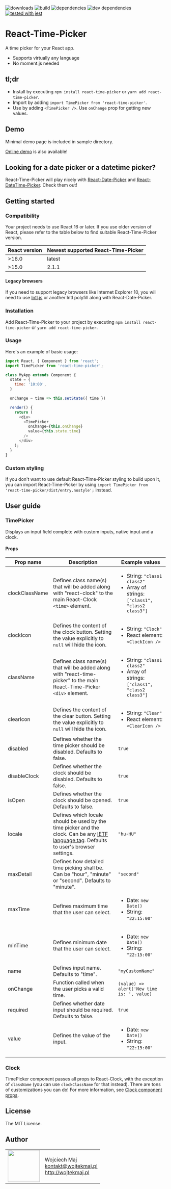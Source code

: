 ![downloads](https://img.shields.io/npm/dt/react-time-picker.svg) ![build](https://img.shields.io/travis/wojtekmaj/react-time-picker/master.svg) ![dependencies](https://img.shields.io/david/wojtekmaj/react-time-picker.svg
) ![dev dependencies](https://img.shields.io/david/dev/wojtekmaj/react-time-picker.svg
) [![tested with jest](https://img.shields.io/badge/tested_with-jest-99424f.svg)](https://github.com/facebook/jest)

# React-Time-Picker

A time picker for your React app.

* Supports virtually any language
* No moment.js needed

## tl;dr
* Install by executing `npm install react-time-picker` or `yarn add react-time-picker`.
* Import by adding `import TimePicker from 'react-time-picker'`.
* Use by adding `<TimePicker />`. Use `onChange` prop for getting new values.

## Demo

Minimal demo page is included in sample directory.

[Online demo](http://projects.wojtekmaj.pl/react-time-picker/) is also available!

## Looking for a date picker or a datetime picker?

React-Time-Picker will play nicely with [React-Date-Picker](https://github.com/wojtekmaj/react-date-picker) and [React-DateTime-Picker](https://github.com/wojtekmaj/react-datetime-picker). Check them out!

## Getting started

### Compatibility

Your project needs to use React 16 or later. If you use older version of React, please refer to the table below to find suitable React-Time-Picker version.

|React version|Newest supported React-Time-Picker|
|----|----|
|>16.0|latest|
|>15.0|2.1.1|

#### Legacy browsers

If you need to support legacy browsers like Internet Explorer 10, you will need to use [Intl.js](https://github.com/andyearnshaw/Intl.js/) or another Intl polyfill along with React-Date-Picker.

### Installation

Add React-Time-Picker to your project by executing `npm install react-time-picker` or `yarn add react-time-picker`.

### Usage

Here's an example of basic usage:

```js
import React, { Component } from 'react';
import TimePicker from 'react-time-picker';

class MyApp extends Component {
  state = {
    time: '10:00',
  }

  onChange = time => this.setState({ time })

  render() {
    return (
      <div>
        <TimePicker
          onChange={this.onChange}
          value={this.state.time}
        />
      </div>
    );
  }
}
```

### Custom styling

If you don't want to use default React-Time-Picker styling to build upon it, you can import React-Time-Picker by using `import TimePicker from 'react-time-picker/dist/entry.nostyle';` instead.

## User guide

### TimePicker

Displays an input field complete with custom inputs, native input and a clock.

#### Props

|Prop name|Description|Example values|
|----|----|----|
|clockClassName|Defines class name(s) that will be added along with "react-clock" to the main React-Clock `<time>` element.|<ul><li>String: `"class1 class2"`</li><li>Array of strings: `["class1", "class2 class3"]`</li></ul>|
|clockIcon|Defines the content of the clock button. Setting the value explicitly to `null` will hide the icon.|<ul><li>String: `"Clock"`</li><li>React element: `<ClockIcon />`</li></ul>|
|className|Defines class name(s) that will be added along with "react-time-picker" to the main React-Time-Picker `<div>` element.|<ul><li>String: `"class1 class2"`</li><li>Array of strings: `["class1", "class2 class3"]`</li></ul>|
|clearIcon|Defines the content of the clear button. Setting the value explicitly to `null` will hide the icon.|<ul><li>String: `"Clear"`</li><li>React element: `<ClearIcon />`</li></ul>|
|disabled|Defines whether the time picker should be disabled. Defaults to false.|`true`|
|disableClock|Defines whether the clock should be disabled. Defaults to false.|`true`|
|isOpen|Defines whether the clock should be opened. Defaults to false.|`true`|
|locale|Defines which locale should be used by the time picker and the clock. Can be any [IETF language tag](https://en.wikipedia.org/wiki/IETF_language_tag). Defaults to user's browser settings.|`"hu-HU"`|
|maxDetail|Defines how detailed time picking shall be. Can be "hour", "minute" or "second". Defaults to "minute".|`"second"`|
|maxTime|Defines maximum time that the user can select.|<ul><li>Date: `new Date()`</li><li>String: `"22:15:00"`</li></ul>|
|minTime|Defines minimum date that the user can select.|<ul><li>Date: `new Date()`</li><li>String: `"22:15:00"`</li></ul>|
|name|Defines input name. Defaults to "time".|`"myCustomName"`|
|onChange|Function called when the user picks a valid time.|`(value) => alert('New time is: ', value)`|
|required|Defines whether date input should be required. Defaults to false.|`true`|
|value|Defines the value of the input.|<ul><li>Date: `new Date()`</li><li>String: `"22:15:00"`</li></ul>|

### Clock

TimePicker component passes all props to React-Clock, with the exception of `className` (you can use `clockClassName` for that instead). There are tons of customizations you can do! For more information, see [Clock component props](https://github.com/wojtekmaj/react-clock#props).

## License

The MIT License.

## Author

<table>
  <tr>
    <td>
      <img src="https://github.com/wojtekmaj.png?s=100" width="100">
    </td>
    <td>
      Wojciech Maj<br />
      <a href="mailto:kontakt@wojtekmaj.pl">kontakt@wojtekmaj.pl</a><br />
      <a href="http://wojtekmaj.pl">http://wojtekmaj.pl</a>
    </td>
  </tr>
</table>
